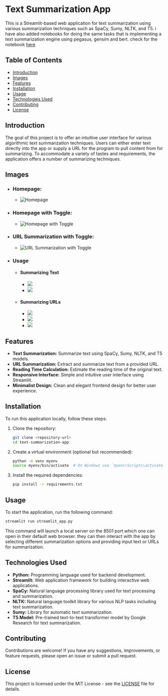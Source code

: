 # Text Summarization App

This is a Streamlit-based web application for text summarization using various summarization techniques such as SpaCy, Sumy, NLTK, and T5. i have also added notebooks for doing the same tasks that is implementing a text summarization engine using pegasus, gensim and bert. check for the notebook [here](https://github.com/Transcendental-Programmer/SummarizeMe/tree/main/notebooks)

## Table of Contents

- [Introduction](#introduction)
- [Images](#images)
- [Features](#features)
- [Installation](#installation)
- [Usage](#usage)
- [Technologies Used](#technologies-used)
- [Contributing](#contributing)
- [License](#license)

## Introduction

The goal of this project is to offer an intuitive user interface for various algorithmic text summarization techniques. Users can either enter text directly into the app or supply a URL for the program to pull content from for summarizing. To accommodate a variety of tastes and requirements, the application offers a number of summarizing techniques.

## Images

- ### **Homepage:**
  - ![Homepage](images/homepage.png)

- ### **Homepage with Toggle:**
   - ![Homepage with Toggle](https://github.com/Transcendental-Programmer/SummarizeMe/blob/main/images/homepage_with%20toggle%20open.png)
  
- ### **URL Summarization with Toggle:**
  - ![URL Summarization with Toggle](https://github.com/Transcendental-Programmer/SummarizeMe/blob/main/images/url%20page%20wiht%20togglr.png)

- ### Usage
  - #### Summarizing Text
    - ![](https://github.com/Transcendental-Programmer/SummarizeMe/blob/main/images/summarising%20text.png)
    - ![](https://github.com/Transcendental-Programmer/SummarizeMe/blob/main/images/summarising%20text%20-%201.png)
  - #### Summarizing URLs
    - ![](https://github.com/Transcendental-Programmer/SummarizeMe/blob/main/images/summarising%20url%20-%200.png)
    - ![](https://github.com/Transcendental-Programmer/SummarizeMe/blob/main/images/summarising%20url%20-%2001.png)
    - ![](https://github.com/Transcendental-Programmer/SummarizeMe/blob/main/images/summarising%20url%20-%2002.png)


## Features

- **Text Summarization:** Summarize text using SpaCy, Sumy, NLTK, and T5 models.
- **URL Summarization:** Extract and summarize text from a provided URL.
- **Reading Time Calculation:** Estimate the reading time of the original text.
- **Responsive Interface:** Simple and intuitive user interface using Streamlit.
- **Minimalist Design:** Clean and elegant frontend design for better user experience.

## Installation

To run this application locally, follow these steps:

1. Clone the repository:

   ```bash
   git clone <repository-url>
   cd text-summarization-app
   ```

2. Create a virtual environment (optional but recommended):

   ```bash
   python -m venv myenv
   source myenv/bin/activate  # On Windows use `myenv\Scripts\activate`
   ```

3. Install the required dependencies:

   ```bash
   pip install -r requirements.txt
   ```

## Usage

To start the application, run the following command:

```bash
streamlit run streamlit_app.py
```

This command will launch a local server on the 8501 port which one can open in their default web browser. they can then interact with the app by selecting different summarization options and providing input text or URLs for summarization.

## Technologies Used

- **Python:** Programming language used for backend development.
- **Streamlit:** Web application framework for building interactive web applications.
- **SpaCy:** Natural language processing library used for text processing and summarization.
- **NLTK:** Natural language toolkit library for various NLP tasks including text summarization.
- **Sumy:** Library for automatic text summarization.
- **T5 Model:** Pre-trained text-to-text transformer model by Google Research for text summarization.



## Contributing

Contributions are welcome! If you have any suggestions, improvements, or feature requests, please open an issue or submit a pull request.

## License

This project is licensed under the MIT License - see the [LICENSE](LICENSE) file for details.
